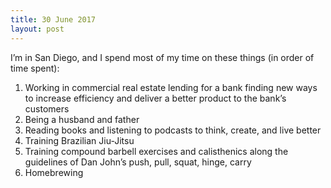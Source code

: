 ```yaml
---
title: 30 June 2017
layout: post
---
```


I’m in San Diego, and I spend most of my time on these things (in order of time spent):

1. Working in commercial real estate lending for a bank finding new ways to increase efficiency and deliver a better product to the bank’s customers
2. Being a husband and father
3. Reading books and listening to podcasts to think, create, and live better
4. Training Brazilian Jiu-Jitsu
5. Training compound barbell exercises and calisthenics along the guidelines of Dan John’s push, pull, squat, hinge, carry
6. Homebrewing

